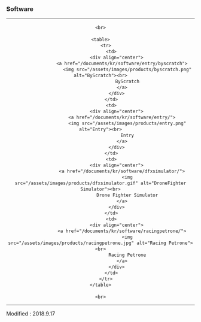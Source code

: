 ### Software

---

<div align="center">

    <br>
    
    <table>
        <tr>
            <td>
                <div align="center">
                    <a href="/documents/kr/software/entry/byscratch">
                        <img src="/assets/images/products/byscratch.png" alt="ByScratch"><br>
                        ByScratch
                    </a>
                </div>
            </td>
            <td>
                <div align="center">
                    <a href="/documents/kr/software/entry/">
                        <img src="/assets/images/products/entry.png" alt="Entry"><br>
                        Entry
                    </a>
                </div>
            </td>
            <td>
                <div align="center">
                    <a href="/documents/kr/software/dfxsimulator/">
                        <img src="/assets/images/products/dfxsimulator.gif" alt="DroneFighter Simulator"><br>
                        Drone Fighter Simulator
                    </a>
                </div>
            </td>
            <td>
                <div align="center">
                    <a href="/documents/kr/software/racingpetrone/">
                        <img src="/assets/images/products/racingpetrone.jpg" alt="Racing Petrone"><br>
                        Racing Petrone
                    </a>
                </div>
            </td>
        </tr>
    </table>

    <br>

</div>

---

Modified : 2018.9.17